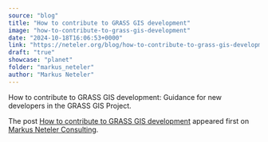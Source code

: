 ```yaml
---
source: "blog"
title: "How to contribute to GRASS GIS development"
image: "how-to-contribute-to-grass-gis-development"
date: "2024-10-18T16:06:53+0000"
link: "https://neteler.org/blog/how-to-contribute-to-grass-gis-development/"
draft: "true"
showcase: "planet"
folder: "markus_neteler"
author: "Markus Neteler"
---
```


<p>How to contribute to GRASS GIS development: Guidance for new developers in the GRASS GIS Project.</p>
<p>The post <a href="https://neteler.org/blog/how-to-contribute-to-grass-gis-development/">How to contribute to GRASS GIS development</a> appeared first on <a href="https://neteler.org">Markus Neteler Consulting</a>.</p>

